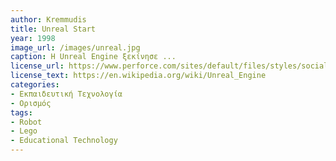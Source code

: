 ```yaml
---
author: Kremmudis
title: Unreal Start
year: 1998 
image_url: /images/unreal.jpg
caption: Η Unreal Engine ξεκίνησε ...
license_url: https://www.perforce.com/sites/default/files/styles/social_preview_image/public/image/2020-09/image-blog-unreal-engine-5.jpg?itok=FnYXXy8S
license_text: https://en.wikipedia.org/wiki/Unreal_Engine
categories:
- Εκπαιδευτική Τεχνολογία
- Ορισμός
tags:
- Robot
- Lego
- Educational Technology
---
```


